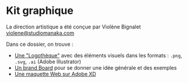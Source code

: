 # Kit graphique

La direction artistique a été conçue par Violène Bignalet <violene@studiomanaka.com>

Dans ce dossier, on trouve :

- [Une "Logothèque"](Logotheque_Rezofora) avec des éléments visuels dans les formats : `.png`, `.svg`, `.ai` (Adobe Illustrator)
- [Un brand Board](Rezofora_Brand_Board.pdf) pour se donner une idée générale et des exemples
- [Une maquette Web sur Adobe XD](Rezofora_Brand_Adobe_xd.md)
